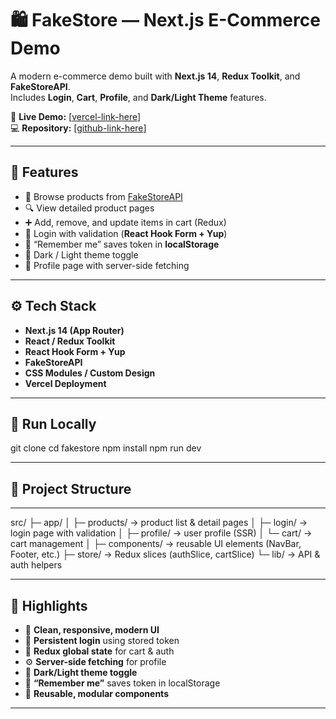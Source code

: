 # 🛍️ FakeStore — Next.js E-Commerce Demo

A modern e-commerce demo built with **Next.js 14**, **Redux Toolkit**, and **FakeStoreAPI**.  
Includes **Login**, **Cart**, **Profile**, and **Dark/Light Theme** features.

🔗 **Live Demo:** [[vercel-link-here](https://vercel.com/takos-projects-7f7ff30c/fakestore-next)]  
💻 **Repository:** [[github-link-here](https://github.com/TakoSalakaia/fakestore-next/)]

---

## 🧩 Features
- 🛒 Browse products from [FakeStoreAPI](https://fakestoreapi.com)
- 🔍 View detailed product pages
- ➕ Add, remove, and update items in cart (Redux)
- 👤 Login with validation (**React Hook Form + Yup**)
- 💾 “Remember me” saves token in **localStorage**
- 🌙 Dark / Light theme toggle
- 🧠 Profile page with server-side fetching

---

## ⚙️ Tech Stack
- **Next.js 14 (App Router)**
- **React / Redux Toolkit**
- **React Hook Form + Yup**
- **FakeStoreAPI**
- **CSS Modules / Custom Design**
- **Vercel Deployment**

---

## 🚀 Run Locally

git clone <repo-url>
cd fakestore
npm install
npm run dev

---

## 📁 Project Structure

---

src/
├─ app/
│ ├─ products/ → product list & detail pages
│ ├─ login/ → login page with validation
│ ├─ profile/ → user profile (SSR)
│ └─ cart/ → cart management
│
├─ components/ → reusable UI elements (NavBar, Footer, etc.)
├─ store/ → Redux slices (authSlice, cartSlice)
└─ lib/ → API & auth helpers


---


## 🧠 Highlights

- 🎨 **Clean, responsive, modern UI**
- 🔐 **Persistent login** using stored token
- 🛒 **Redux global state** for cart & auth
- ⚙️ **Server-side fetching** for profile
- 🌙 **Dark/Light theme toggle**
- 💾 **“Remember me”** saves token in localStorage
- 🧩 **Reusable, modular components**

---
